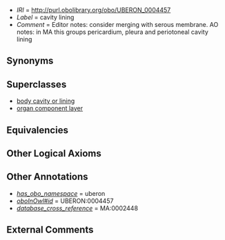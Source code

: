  * *IRI* = http://purl.obolibrary.org/obo/UBERON_0004457
 * *Label* = cavity lining
 * *Comment* = Editor notes: consider merging with serous membrane. AO notes: in MA this groups pericardium, pleura and periotoneal cavity lining

## Synonyms


## Superclasses

 * [body cavity or lining](../../UBERON/58/UBERON_0004458.md)
 * [organ component layer](../../UBERON/23/UBERON_0004923.md)

## Equivalencies


## Other Logical Axioms


## Other Annotations

 * *[has_obo_namespace](../../ce/oboInOwl#hasOBONamespace.md)* = uberon
 * *[oboInOwl#id](../../id/oboInOwl#id.md)* = UBERON:0004457
 * *[database_cross_reference](../../ef/oboInOwl#hasDbXref.md)* = MA:0002448

## External Comments

